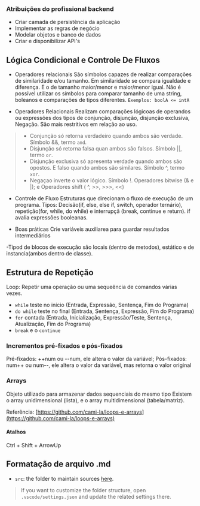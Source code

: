 ### Atribuições do profissional backend
- Criar camada de persistência da aplicação
- Implementar as regras de negócio
- Modelar objetos e banco de dados
- Criar e disponibilizar API's

## Lógica Condicional e Controle De Fluxos

- Operadores relacionais
São símbolos capazes de realizar comparações de similaridade e/ou tamanho. Em similaridade se compara igualdade e diferença. E o de tamanho maior/menor e maior/menor igual. Não é possível utilizar os símbolos para comparar tamanho de uma string, boleanos e comparações de tipos diferentes. `Exemplos: boolA <= intA`

- Operadores Relacionais
Realizam comparações lógicoas de operandos ou expressões  dos tipos de conjunção, disjunção, disjunção exclusiva, Negação. São mais restritivos em relação ao uso.
> - Conjunção só retorna verdadeiro quando ambos são verdade. Símbolo &&, termo `and`.
> - Disjunção só retorna falsa quan ambos são falsos. Símbolo ||, termo `or`.
> - Disjunção exclusiva só apresenta verdade quando ambos são opostos. E falso quando ambos são similares. Símbolo ^, termo `xor`.
> - Negaçao inverte o valor lógico. Símbolo !.
> Operadores bitwise (& e |); e Operadores shift ( ^, >>, >>>, <<)

- Controle de Fluxo
Estruturas que direcionam o fluxo de execução de um programa.
Tipos: Decisão(if, else, else if, switch, operador ternário), repetição(for, while, do while) e interrupçã (break, continue e return). if avalia expressões booleanas.

- Boas práticas
Crie variáveis auxiliarea para guardar resultados intermediários

-Tipod de blocos de execução são locais (dentro de metodos), estático e de instancia(ambos dentro de classe).

## Estrutura de Repetição
Loop: Repetir uma operação ou uma sequeência de comandos várias vezes.
- `while` teste no início (Entrada, Expressão, Sentença, Fim do Programa)
- `do while` teste no final (Entrada, Sentença, Expressão, Fim do Programa)
- `for` contada (Entrada, Inicialização, Expressão/Teste, Sentença, Atualização, Fim do Programa)
- `break` e o `continue`

### Incrementos pré-fixados e pós-fixados
Pré-fixados: ++num ou --num, ele altera o valor da variável;
Pós-fixados: num++ ou num--, ele altera o valor da variável, mas retorna o valor original

### Arrays
Objeto utilizado para armazenar dados sequenciais do mesmo tipo
Existem o array unidimensional (lista), e o array multidimensional (tabela/matriz).

Referência: [https://github.com/cami-la/loops-e-arrays](https://github.com/cami-la/loops-e-arrays)

#### Atalhos
Ctrl + Shift + ArrowUp

## Formatação de arquivo .md

- `src`: the folder to maintain sources
[here](https://github.com/deisekinsk/condicionalJava).
> If you want to customize the folder structure, open `.vscode/settings.json` and update the related settings there.

